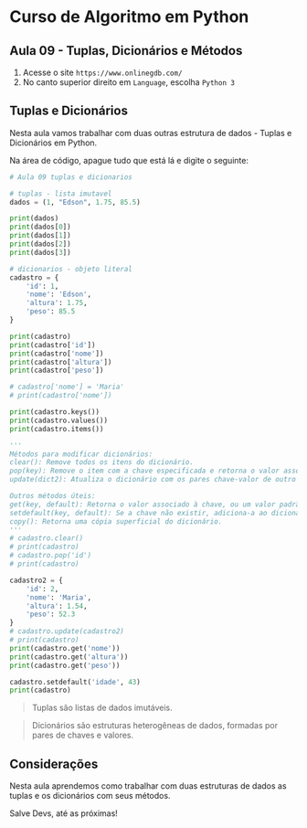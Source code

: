 # Curso de Algoritmo em Python

## Aula 09 - Tuplas, Dicionários e Métodos

1. Acesse o site `https://www.onlinegdb.com/`
2. No canto superior direito em `Language`, escolha `Python 3`

## Tuplas e Dicionários

Nesta aula vamos trabalhar com duas outras estrutura de dados - Tuplas e Dicionários em Python.

Na área de código, apague tudo que está lá e digite o seguinte:

~~~python
# Aula 09 tuplas e dicionarios

# tuplas - lista imutavel
dados = (1, "Edson", 1.75, 85.5)

print(dados)
print(dados[0])
print(dados[1])
print(dados[2])
print(dados[3])

# dicionarios - objeto literal
cadastro = {
    'id': 1,
    'nome': 'Edson',
    'altura': 1.75,
    'peso': 85.5
}

print(cadastro)
print(cadastro['id'])
print(cadastro['nome'])
print(cadastro['altura'])
print(cadastro['peso'])

# cadastro['nome'] = 'Maria'
# print(cadastro['nome'])

print(cadastro.keys())
print(cadastro.values())
print(cadastro.items())

'''
Métodos para modificar dicionários:
clear(): Remove todos os itens do dicionário.
pop(key): Remove o item com a chave especificada e retorna o valor associado.
update(dict2): Atualiza o dicionário com os pares chave-valor de outro dicionário.

Outros métodos úteis:
get(key, default): Retorna o valor associado à chave, ou um valor padrão se a chave não existir.
setdefault(key, default): Se a chave não existir, adiciona-a ao dicionário com o valor padrão e retorna o valor.
copy(): Retorna uma cópia superficial do dicionário.
'''
# cadastro.clear()
# print(cadastro)
# cadastro.pop('id')
# print(cadastro)

cadastro2 = {
    'id': 2,
    'nome': 'Maria',
    'altura': 1.54,
    'peso': 52.3
}
# cadastro.update(cadastro2)
# print(cadastro)
print(cadastro.get('nome'))
print(cadastro.get('altura'))
print(cadastro.get('peso'))

cadastro.setdefault('idade', 43)
print(cadastro)
~~~

> Tuplas são listas de dados imutáveis.

> Dicionários são estruturas heterogêneas de dados, formadas por pares de chaves e valores.

## Considerações

Nesta aula aprendemos como trabalhar com duas estruturas de dados as tuplas e os dicionários com seus métodos.

Salve Devs, até as próximas!
